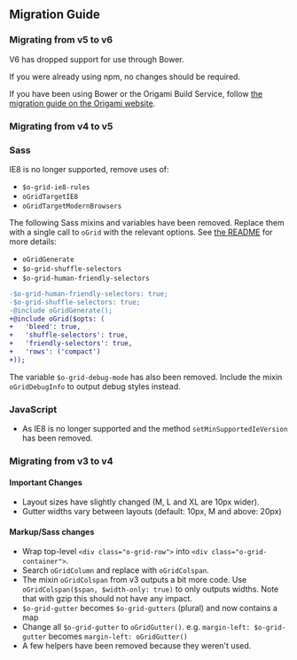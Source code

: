 ## Migration Guide

### Migrating from v5 to v6

V6 has dropped support for use through Bower.

If you were already using npm, no changes should be required.

If you have been using Bower or the Origami Build Service, follow [the migration guide on the Origami website](https://origami.ft.com/documentation/tutorials/bower-to-npm/).

### Migrating from v4 to v5

### Sass

IE8 is no longer supported, remove uses of:
- `$o-grid-ie8-rules`
- `oGridTargetIE8`
- `oGridTargetModernBrowsers`

The following Sass mixins and variables have been removed. Replace them with a single call to `oGrid` with the relevant options. See [the README](./README.md) for more details:
- `oGridGenerate`
- `$o-grid-shuffle-selectors`
- `$o-grid-human-friendly-selectors`

```diff
-$o-grid-human-friendly-selectors: true;
-$o-grid-shuffle-selectors: true;
-@include oGridGenerate();
+@include oGrid($opts: (
+	'bleed': true,
+	'shuffle-selectors': true,
+	'friendly-selectors': true,
+	'rows': ('compact')
+));
```

The variable `$o-grid-debug-mode` has also been removed. Include the mixin `oGridDebugInfo` to output debug styles instead.

### JavaScript

- As IE8 is no longer supported and the method `setMinSupportedIeVersion` has been removed.

### Migrating from v3 to v4

#### Important Changes

- Layout sizes have slightly changed (M, L and XL are 10px wider).
- Gutter widths vary between layouts (default: 10px, M and above: 20px)

#### Markup/Sass changes

- Wrap top-level `<div class="o-grid-row">` into `<div class="o-grid-container">`.
- Search `oGridColumn` and replace with `oGridColspan`.
- The mixin `oGridColspan` from v3 outputs a bit more code. Use `oGridColspan($span, $width-only: true)` to only outputs widths. Note that with gzip this should not have any impact.
- `$o-grid-gutter` becomes `$o-grid-gutters` (plural) and now contains a map
- Change all `$o-grid-gutter` to `oGridGutter()`. e.g. `margin-left: $o-grid-gutter` becomes `margin-left: oGridGutter()`
- A few helpers have been removed because they weren't used.

